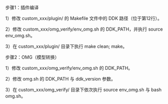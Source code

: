 步骤1：插件编译

1）修改 custom_xxx/plugin/ 的 Makefile 文件中的 DDK 路径（位于第12行）。

2）修改 custom_xxx/omg_verify/env_omg.sh 的 DDK_PATH，并执行 source env_omg.sh。

3）在 custom_xxx/plugin/ 目录下执行 make clean; make。

步骤2：OMG（模型转换）

1）修改 custom_xxx/omg_verify/env_omg.sh 的 DDK_PATH。

2）修改 omg.sh 的 DDK_PATH 与 ddk_version 参数。

3）在 custom_xxx/omg_verify/ 目录下依次执行 source env_omg.sh 与 bash omg.sh。
